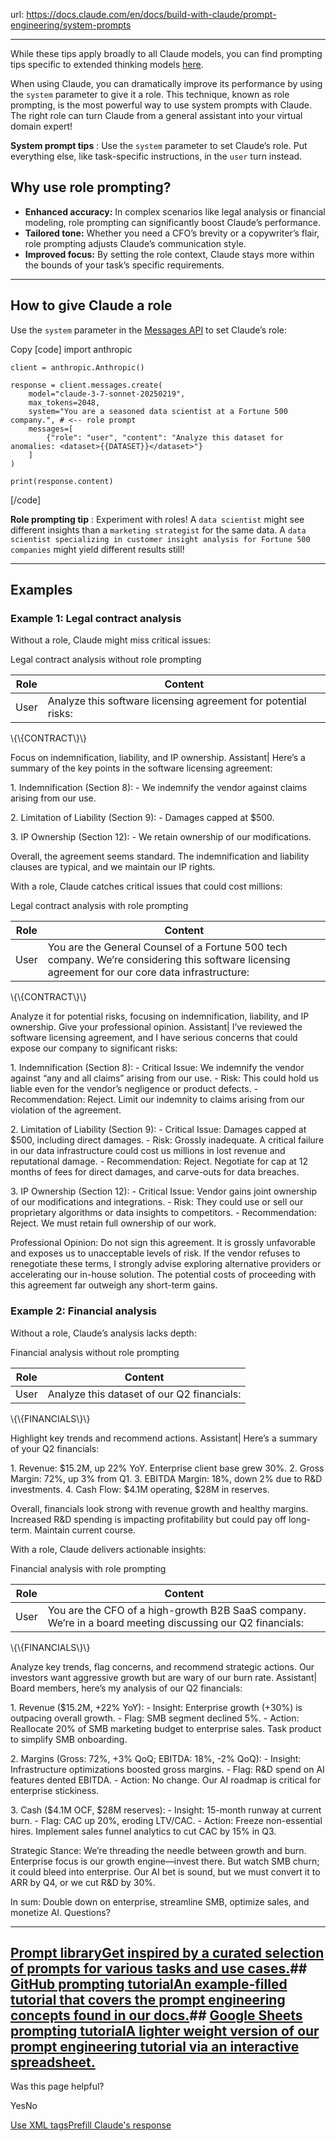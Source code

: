 url: https://docs.claude.com/en/docs/build-with-claude/prompt-engineering/system-prompts

---

While these tips apply broadly to all Claude models, you can find prompting tips specific to extended thinking models [here](/en/docs/build-with-claude/prompt-engineering/extended-thinking-tips).

When using Claude, you can dramatically improve its performance by using the `system` parameter to give it a role. This technique, known as role prompting, is the most powerful way to use system prompts with Claude. The right role can turn Claude from a general assistant into your virtual domain expert\!

**System prompt tips** : Use the `system` parameter to set Claude’s role. Put everything else, like task-specific instructions, in the `user` turn instead.

## Why use role prompting?

  * **Enhanced accuracy:** In complex scenarios like legal analysis or financial modeling, role prompting can significantly boost Claude’s performance.
  * **Tailored tone:** Whether you need a CFO’s brevity or a copywriter’s flair, role prompting adjusts Claude’s communication style.
  * **Improved focus:** By setting the role context, Claude stays more within the bounds of your task’s specific requirements.

* * *

## How to give Claude a role

Use the `system` parameter in the [Messages API](/en/api/messages) to set Claude’s role:

Copy
[code]
    import anthropic

    client = anthropic.Anthropic()

    response = client.messages.create(
        model="claude-3-7-sonnet-20250219",
        max_tokens=2048,
        system="You are a seasoned data scientist at a Fortune 500 company.", # <-- role prompt
        messages=[
            {"role": "user", "content": "Analyze this dataset for anomalies: <dataset>{{DATASET}}</dataset>"}
        ]
    )

    print(response.content)

[/code]

**Role prompting tip** : Experiment with roles\! A `data scientist` might see different insights than a `marketing strategist` for the same data. A `data scientist specializing in customer insight analysis for Fortune 500 companies` might yield different results still\!

* * *

## Examples

### Example 1: Legal contract analysis

Without a role, Claude might miss critical issues:

Legal contract analysis without role prompting

Role| Content
---|---
User| Analyze this software licensing agreement for potential risks:
<contract>
\{\{CONTRACT\}\}
</contract>

Focus on indemnification, liability, and IP ownership.
Assistant| Here’s a summary of the key points in the software licensing agreement:

1\. Indemnification \(Section 8\):
\- We indemnify the vendor against claims arising from our use.

2\. Limitation of Liability \(Section 9\):
\- Damages capped at $500.

3\. IP Ownership \(Section 12\):
\- We retain ownership of our modifications.

Overall, the agreement seems standard. The indemnification and liability clauses are typical, and we maintain our IP rights.

With a role, Claude catches critical issues that could cost millions:

Legal contract analysis with role prompting

Role| Content
---|---
User| You are the General Counsel of a Fortune 500 tech company. We’re considering this software licensing agreement for our core data infrastructure:
<contract>
\{\{CONTRACT\}\}
</contract>

Analyze it for potential risks, focusing on indemnification, liability, and IP ownership. Give your professional opinion.
Assistant| I’ve reviewed the software licensing agreement, and I have serious concerns that could expose our company to significant risks:

1\. Indemnification \(Section 8\):
\- Critical Issue: We indemnify the vendor against “any and all claims” arising from our use.
\- Risk: This could hold us liable even for the vendor’s negligence or product defects.
\- Recommendation: Reject. Limit our indemnity to claims arising from our violation of the agreement.

2\. Limitation of Liability \(Section 9\):
\- Critical Issue: Damages capped at $500, including direct damages.
\- Risk: Grossly inadequate. A critical failure in our data infrastructure could cost us millions in lost revenue and reputational damage.
\- Recommendation: Reject. Negotiate for cap at 12 months of fees for direct damages, and carve-outs for data breaches.

3\. IP Ownership \(Section 12\):
\- Critical Issue: Vendor gains joint ownership of our modifications and integrations.
\- Risk: They could use or sell our proprietary algorithms or data insights to competitors.
\- Recommendation: Reject. We must retain full ownership of our work.

Professional Opinion: Do not sign this agreement. It is grossly unfavorable and exposes us to unacceptable levels of risk. If the vendor refuses to renegotiate these terms, I strongly advise exploring alternative providers or accelerating our in-house solution. The potential costs of proceeding with this agreement far outweigh any short-term gains.

### Example 2: Financial analysis

Without a role, Claude’s analysis lacks depth:

Financial analysis without role prompting

Role| Content
---|---
User| Analyze this dataset of our Q2 financials:
<data>
\{\{FINANCIALS\}\}
</data>

Highlight key trends and recommend actions.
Assistant| Here’s a summary of your Q2 financials:

1\. Revenue: $15.2M, up 22% YoY. Enterprise client base grew 30%.
2\. Gross Margin: 72%, up 3% from Q1.
3\. EBITDA Margin: 18%, down 2% due to R&D investments.
4\. Cash Flow: $4.1M operating, $28M in reserves.

Overall, financials look strong with revenue growth and healthy margins. Increased R&D spending is impacting profitability but could pay off long-term. Maintain current course.

With a role, Claude delivers actionable insights:

Financial analysis with role prompting

Role| Content
---|---
User| You are the CFO of a high-growth B2B SaaS company. We’re in a board meeting discussing our Q2 financials:
<data>
\{\{FINANCIALS\}\}
</data>

Analyze key trends, flag concerns, and recommend strategic actions. Our investors want aggressive growth but are wary of our burn rate.
Assistant| Board members, here’s my analysis of our Q2 financials:

1\. Revenue \($15.2M, +22% YoY\):
\- Insight: Enterprise growth \(+30%\) is outpacing overall growth.
\- Flag: SMB segment declined 5%.
\- Action: Reallocate 20% of SMB marketing budget to enterprise sales. Task product to simplify SMB onboarding.

2\. Margins \(Gross: 72%, +3% QoQ; EBITDA: 18%, -2% QoQ\):
\- Insight: Infrastructure optimizations boosted gross margins.
\- Flag: R&D spend on AI features dented EBITDA.
\- Action: No change. Our AI roadmap is critical for enterprise stickiness.

3\. Cash \($4.1M OCF, $28M reserves\):
\- Insight: 15-month runway at current burn.
\- Flag: CAC up 20%, eroding LTV/CAC.
\- Action: Freeze non-essential hires. Implement sales funnel analytics to cut CAC by 15% in Q3.

Strategic Stance: We’re threading the needle between growth and burn. Enterprise focus is our growth engine—invest there. But watch SMB churn; it could bleed into enterprise. Our AI bet is sound, but we must convert it to ARR by Q4, or we cut R&D by 30%.

In sum: Double down on enterprise, streamline SMB, optimize sales, and monetize AI. Questions?

* * *

## [Prompt libraryGet inspired by a curated selection of prompts for various tasks and use cases.](/en/resources/prompt-library/library)## [GitHub prompting tutorialAn example-filled tutorial that covers the prompt engineering concepts found in our docs.](https://github.com/anthropics/prompt-eng-interactive-tutorial)## [Google Sheets prompting tutorialA lighter weight version of our prompt engineering tutorial via an interactive spreadsheet.](https://docs.google.com/spreadsheets/d/19jzLgRruG9kjUQNKtCg1ZjdD6l6weA6qRXG5zLIAhC8)

Was this page helpful?

YesNo

[Use XML tags](/en/docs/build-with-claude/prompt-engineering/use-xml-tags)[Prefill Claude's response](/en/docs/build-with-claude/prompt-engineering/prefill-claudes-response)
